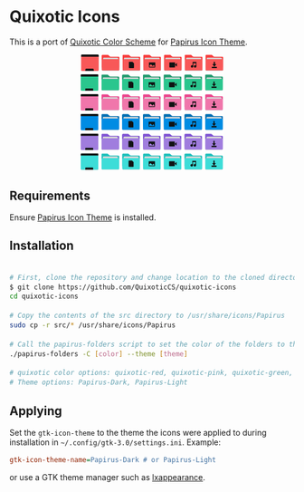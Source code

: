 # Quixotic Icons

This is a port of [Quixotic Color Scheme](https://github.com/QuixoticCS) for [Papirus Icon Theme](https://github.com/PapirusDevelopmentTeam/papirus-icon-theme).

<p align="center"><img width="50%" src="https://raw.githubusercontent.com/QuixoticCS/quixotic-icons/d488f2df1ed38ea03fbbd140c6ea45b29cd205e0/assets/folders.svg?token=AXFBCJBJ3DUEUOOJBRHZPV3C4LKWG"/></p>

## Requirements

Ensure [Papirus Icon Theme](https://github.com/PapirusDevelopmentTeam/papirus-icon-theme) is installed.

## Installation

```sh

# First, clone the repository and change location to the cloned directory:
$ git clone https://github.com/QuixoticCS/quixotic-icons
cd quixotic-icons

# Copy the contents of the src directory to /usr/share/icons/Papirus
sudo cp -r src/* /usr/share/icons/Papirus

# Call the papirus-folders script to set the color of the folders to the desired theme.
./papirus-folders -C [color] --theme [theme]

# quixotic color options: quixotic-red, quixotic-pink, quixotic-green, quixotic-blue, quixotic-purple, quixotic-cyan
# Theme options: Papirus-Dark, Papirus-Light
```

## Applying

Set the `gtk-icon-theme` to the theme the icons were applied to during installation in `~/.config/gtk-3.0/settings.ini`. Example:

```ini
gtk-icon-theme-name=Papirus-Dark # or Papirus-Light
```

or use a GTK theme manager such as [lxappearance](https://github.com/lxde/lxappearance). 

